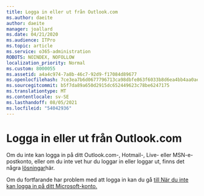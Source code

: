 ```yaml
---
title: Logga in eller ut från Outlook.com
ms.author: daeite
author: daeite
manager: joallard
ms.date: 04/21/2020
ms.audience: ITPro
ms.topic: article
ms.service: o365-administration
ROBOTS: NOINDEX, NOFOLLOW
localization_priority: Normal
ms.custom: 8000055
ms.assetid: a4a4c974-7a8b-46c7-92d9-f17084d89677
ms.openlocfilehash: 7ce3ea7b6d0677796713ca98dbfe863f6033b8d6ea4bb4aa0aef6a86df7ab119
ms.sourcegitcommit: b5f7da89a650d2915dc652449623c78be6247175
ms.translationtype: MT
ms.contentlocale: sv-SE
ms.lasthandoff: 08/05/2021
ms.locfileid: "54042936"
---
```

# <a name="how-to-sign-in-to-or-out-of-outlookcom"></a>Logga in eller ut från Outlook.com

Om du inte kan logga in på ditt Outlook.com-, Hotmail-, Live- eller MSN-e-postkonto, eller om du inte vet hur du loggar in eller loggar ut, finns det några [lösningar](https://go.microsoft.com/fwlink/p/?linkid=2005840)här.
  
Om du fortfarande har problem med att logga in kan du gå [till När du inte kan logga in på ditt Microsoft-konto.](https://go.microsoft.com/fwlink/p/?linkid=837479)